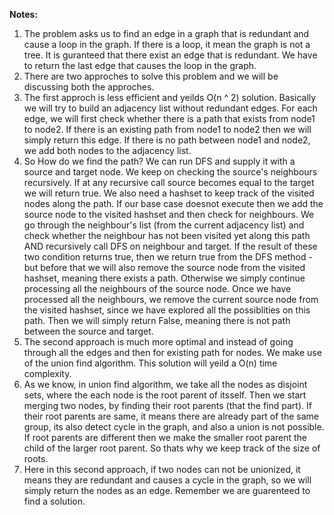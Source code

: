 **Notes:**

1. The problem asks us to find an edge in a graph that is redundant and cause a loop in the graph. If there is a loop, it mean the graph is not a tree. It is guranteed that there exist an edge that is redundant. We have to return the last edge that causes the loop in the graph.
2. There are two approches to solve this problem and we will be discussing both the approches.
3. The first approch is less efficient and yeilds O(n ^ 2) solution. Basically we will try to build an adjacency list without redundant edges. For each edge, we will first check whether there is a path that exists from node1 to node2. If there is an existing path from node1 to node2 then we will simply return this edge. If there is no path between node1 and node2, we add both nodes to the adjacency list.
4. So How do we find the path? We can run DFS and supply it with a source and target node. We keep on checking the source's neighbours recursively. If at any recursive call source becomes equal to the target we will return true. We also need a hashset to keep track of the visited nodes along the path. If our base case doesnot execute then we add the source node to the visited hashset and then check for neighbours. We go through the neighbour's list (from the current adjacency list) and check whether the neighbour has not been visited yet along this path AND recursively call DFS on neighbour and target. If the result of these two condition returns true, then we return true from the DFS method - but before that we will also remove the source node from the visited hashset, meaning there exists a path. Otherwise we simply continue processing all the neighbours of the source node. Once we have processed all the neighbours, we remove the current source node from the visited hashset, since we have explored all the possiblities on this path. Then we will simply return False, meaning there is not path between the source and target.
5. The second approach is much more optimal and instead of going through all the edges and then for existing path for nodes. We make use of the union find algorithm. This solution will yeild a O(n) time complexity.
6. As we know, in union find algorithm, we take all the nodes as disjoint sets, where the each node is the root parent of itsself. Then we start merging  two nodes, by finding their root parents (that the find part). If their root parents are same, it means there are already part of the same group, its also detect cycle in the graph, and also a union is not possible. If root parents are different then we make the smaller root parent the child of the larger root parent. So thats why we keep track of the size of roots.
7. Here in this second approach, if two nodes can not be unionized, it means they are redundant and causes a cycle in the graph, so we will simply return the nodes as an edge. Remember we are guarenteed to find a solution.
